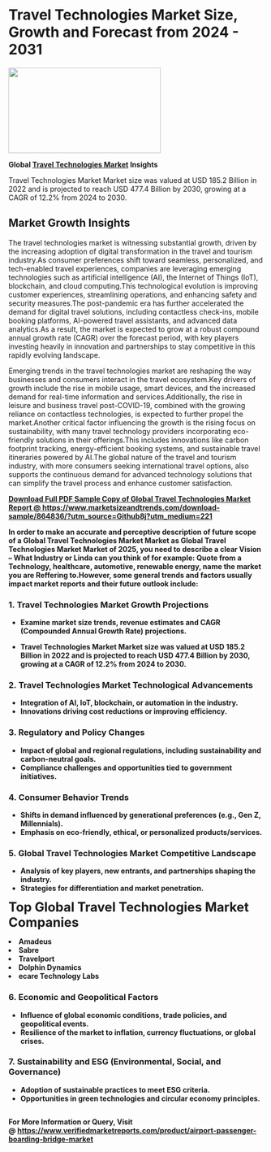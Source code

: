 <H1>Travel Technologies Market Size, Growth and Forecast from 2024 - 2031</H1><img class="aligncenter size-medium wp-image-584254" src="https://thirdeyenews.in/wp-content/uploads/2024/09/Global-Market-Research-300x168.jpeg" alt="" width="300" height="168" /><p><strong>Global&nbsp;<a href="https://www.marketsizeandtrends.com/download-sample/864836/?utm_source=Github8j?utm_medium=221">Travel Technologies Market</a> Insights</strong></p><p>Travel Technologies Market Market size was valued at USD 185.2 Billion in 2022 and is projected to reach USD 477.4 Billion by 2030, growing at a CAGR of 12.2% from 2024 to 2030.</p><p><h2>Market Growth Insights</h2> <p>The travel technologies market is witnessing substantial growth, driven by the increasing adoption of digital transformation in the travel and tourism industry.As consumer preferences shift toward seamless, personalized, and tech-enabled travel experiences, companies are leveraging emerging technologies such as artificial intelligence (AI), the Internet of Things (IoT), blockchain, and cloud computing.This technological evolution is improving customer experiences, streamlining operations, and enhancing safety and security measures.The post-pandemic era has further accelerated the demand for digital travel solutions, including contactless check-ins, mobile booking platforms, AI-powered travel assistants, and advanced data analytics.As a result, the market is expected to grow at a robust compound annual growth rate (CAGR) over the forecast period, with key players investing heavily in innovation and partnerships to stay competitive in this rapidly evolving landscape.</p> <p><strong><a href="#"></a></strong></p> <p>Emerging trends in the travel technologies market are reshaping the way businesses and consumers interact in the travel ecosystem.Key drivers of growth include the rise in mobile usage, smart devices, and the increased demand for real-time information and services.Additionally, the rise in leisure and business travel post-COVID-19, combined with the growing reliance on contactless technologies, is expected to further propel the market.Another critical factor influencing the growth is the rising focus on sustainability, with many travel technology providers incorporating eco-friendly solutions in their offerings.This includes innovations like carbon footprint tracking, energy-efficient booking systems, and sustainable travel itineraries powered by AI.The global nature of the travel and tourism industry, with more consumers seeking international travel options, also supports the continuous demand for advanced technology solutions that can simplify the travel process and enhance customer satisfaction.</p> <p><strong><a href="#"></p><p><span class=""><strong>Download Full PDF Sample Copy of Global Travel Technologies Market Report</strong> @ <a href="https://www.marketsizeandtrends.com/download-sample/864836/?utm_source=Github8j?utm_medium=221" target="_blank">https://www.marketsizeandtrends.com/download-sample/864836/?utm_source=Github8j?utm_medium=221</a></span></p><p>In order to make an accurate and perceptive description of future scope of a Global&nbsp;Travel Technologies Market Market as Global&nbsp;Travel Technologies Market Market of 2025, you need to describe a clear Vision &ndash; What Industry or Linda can you think of for example: Quote from a Technology, healthcare, automotive, renewable energy, name the market you are Reffering to.However, some general trends and factors usually impact market reports and their future outlook include:</p><h3>1.&nbsp;<strong>Travel Technologies Market Growth Projections</strong></h3><ul><li>Examine market size trends, revenue estimates and CAGR (Compounded Annual Growth Rate) projections.</li><li><p>Travel Technologies Market Market size was valued at USD 185.2 Billion in 2022 and is projected to reach USD 477.4 Billion by 2030, growing at a CAGR of 12.2% from 2024 to 2030.</p></li></ul><h3>2.&nbsp;<strong>Travel Technologies Market Technological Advancements</strong></h3><ul><li>Integration of AI, IoT, blockchain, or automation in the industry.</li><li>Innovations driving cost reductions or improving efficiency.</li></ul><h3>3.&nbsp;<strong>Regulatory and Policy Changes</strong></h3><ul><li>Impact of global and regional regulations, including sustainability and carbon-neutral goals.</li><li>Compliance challenges and opportunities tied to government initiatives.</li></ul><h3>4.&nbsp;<strong>Consumer Behavior Trends</strong></h3><ul><li>Shifts in demand influenced by generational preferences (e.g., Gen Z, Millennials).</li><li>Emphasis on eco-friendly, ethical, or personalized products/services.</li></ul><h3>5.&nbsp;<strong>Global Travel Technologies Market Competitive Landscape</strong></h3><ul><li>Analysis of key players, new entrants, and partnerships shaping the industry.</li><li>Strategies for differentiation and market penetration.</li></ul><p data-pm-slice="1 1 []"><span style="color: inherit; font-family: inherit; font-size: 25px;">Top Global Travel Technologies Market Companies</span></p><div class="" data-test-id=""><p><li>Amadeus</li><li> Sabre</li><li> Travelport</li><li> Dolphin Dynamics</li><li> ecare Technology Labs</li></p></div><h3>6.&nbsp;<strong>Economic and Geopolitical Factors</strong></h3><ul><li>Influence of global economic conditions, trade policies, and geopolitical events.</li><li>Resilience of the market to inflation, currency fluctuations, or global crises.</li></ul><h3>7.&nbsp;<strong>Sustainability and ESG (Environmental, Social, and Governance)</strong></h3><ul><li>Adoption of sustainable practices to meet ESG criteria.</li><li>Opportunities in green technologies and circular economy principles.</li></ul><h2><strong style="font-size: 14px;">For More Information or Query, Visit @&nbsp;</strong><a style="background-color: #ffffff; font-size: 14px;" href="https://www.marketsizeandtrends.com/report/travel-technologies-market/" target="_blank">https://www.verifiedmarketreports.com/product/airport-passenger-boarding-bridge-market</a></h2>